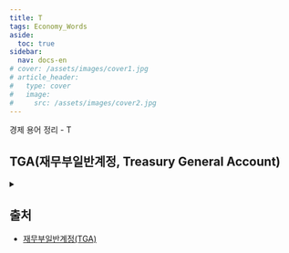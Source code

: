 ```yaml
---
title: T
tags: Economy_Words
aside:
  toc: true
sidebar:
  nav: docs-en
# cover: /assets/images/cover1.jpg
# article_header:
#   type: cover
#   image:
#     src: /assets/images/cover2.jpg
---
```


경제 용어 정리 - T

<!-- more -->

## TGA(재무부일반계정, Treasury General Account)
<details>
<summary></summary>
<div markdown="1">
<!-- markdown 위/아래 한칸 공백 두어야 함 -->
<!-- https://inasie.github.io/it일반/마크다운-expander-control/ -->

- 미국 재무부가 현금 운용을 위해 뉴욕 연방준비은행에 개설해 놓은 계좌를 말한다.

</div>
</details>


## 출처
- [재무부일반계정(TGA)](http://news.einfomax.co.kr/news/articleView.html?idxno=4161311)
